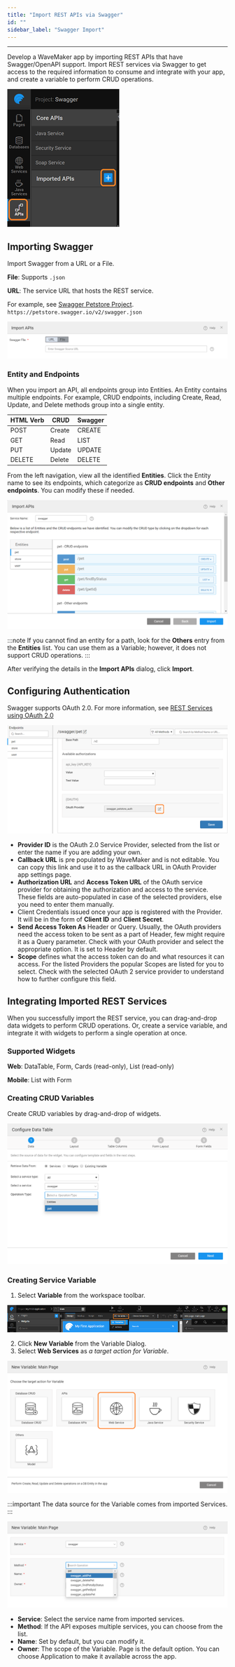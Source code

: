 ```yaml
---
title: "Import REST APIs via Swagger"
id: ""
sidebar_label: "Swagger Import"
---
```

---

Develop a WaveMaker app by importing REST APIs that have Swagger/OpenAPI support. Import REST services via Swagger to get access to the required information to consume and integrate with your app, and create a variable to perform CRUD operations.

![import swagger](/learn/assets/import-swagger.png)

## Importing Swagger

Import Swagger from a URL or a File.

**File**: Supports `.json`  

**URL**: The service URL that hosts the REST service.  

For example, see [Swagger Petstore Project](http://petstore.swagger.io/).  
`https://petstore.swagger.io/v2/swagger.json`  

![import swagger with url or file](/learn/assets/upload-file-url-swagger.png)

### Entity and Endpoints

When you import an API, all endpoints group into Entities. 
An Entity contains multiple endpoints. For example, CRUD endpoints, including Create, Read, Update, and Delete methods group into a single entity.

|HTML Verb |CRUD | Swagger |
|---|---|---|
|POST|Create |CREATE|
|GET|Read| LIST|
|PUT |Update |UPDATE|
|DELETE|Delete|DELETE|

From the left navigation, view all the identified **Entities**. Click the Entity name to see its endpoints, which categorize as **CRUD endpoints** and **Other endpoints**. You can modify these if needed.

![import swagger url](/learn/assets/import-swagger-url.png)

:::note
If you cannot find an entity for a path, look for the **Others** entry from the **Entities** list. You can use them as a Variable; however, it does not support CRUD operations.
:::

After verifying the details in the **Import APIs** dialog, click **Import**. 

## Configuring Authentication

Swagger supports OAuth 2.0. For more information, see [REST Services using OAuth 2.0](/learn/app-development/services/web-services/oauth-2-0-rest-services)

![oauth config for swagger](/learn/assets/oauth-swagger-congif.PNG)

- **Provider ID** is the OAuth 2.0 Service Provider, selected from the list or enter the name if you are adding your own.
- **Callback URL** is pre populated by WaveMaker and is not editable. You can copy this link and use it to as the callback URL in OAuth Provider app settings page.
- **Authorization URL** and **Access Token URL** of the OAuth service provider for obtaining the authorization and access to the service. These fields are auto-populated in case of the selected providers, else you need to enter them manually.
- Client Credentials issued once your app is registered with the Provider. It will be in the form of **Client ID** and **Client Secret**.
- **Send Access Token As** Header or Query. Usually, the OAuth providers need the access token to be sent as a part of Header, few might require it as a Query parameter. Check with your OAuth provider and select the appropriate option. It is set to Header by default.
- **Scope** defines what the access token can do and what resources it can access. For the listed Providers the popular Scopes are listed for you to select. Check with the selected OAuth 2 service provider to understand how to further configure this field.

## Integrating Imported REST Services

When you successfully import the REST service, you can drag-and-drop data widgets to perform CRUD operations. Or, create a service variable, and integrate it with widgets to perform a single operation at once.

### Supported Widgets

**Web**: DataTable, Form, Cards (read-only), List (read-only)

**Mobile**: List with Form

### Creating CRUD Variables

Create CRUD variables by drag-and-drop of widgets.

![datatable crud variable](/learn/assets/datatable-crud-variable.png)

### Creating Service Variable

1. Select **Variable** from the workspace toolbar.

![variable creation](/learn/assets/var_sel.png)

2. Click **New Variable** from the Variable Dialog.
3. Select **Web Services** as *a target action for Variable*.

![select web services](/learn/assets/select-web-services.PNG)

:::important
The data source for the Variable comes from imported Services.
:::

![swagger variable](/learn/assets/swagger-variable.png)

- **Service**: Select the service name from imported services.
- **Method**: If the API exposes multiple services, you can choose from the list.
- **Name**: Set by default, but you can modify it.
- **Owner**: The scope of the Variable. Page is the default option. You can choose Application to make it available across the app.